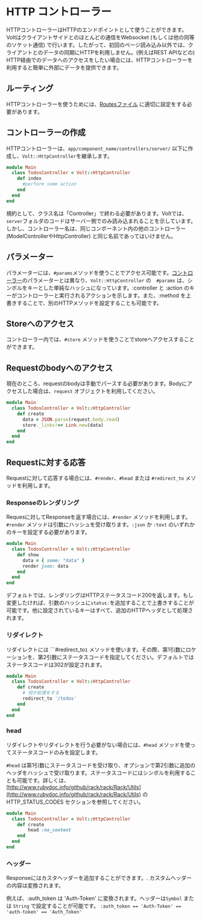 # HTTP コントローラー


HTTPコントローラーはHTTPのエンドポイントとして使うことができます。Voltはクライアントサイドとのほとんどの通信をWebsocket (もしくは他の同等のソケット通信) で行います。したがって、初回のページ読み込み以外では、クライアントとのデータの同期にHTTPを利用しません。(例えばREST APIなどの) HTTP経由でのデータへのアクセスをしたい場合には、HTTPコントローラーを利用すると簡単に外部にデータを提供できます。

## ルーティング

HTTPコントローラーを使うためには、[Routesファイル](routes_file.md) に適切に設定をする必要があります。

## コントローラーの作成

HTTPコントローラーは、```app/component_name/controllers/server/``` 以下に作成し、```Volt::HttpController```を継承します。

```ruby
module Main
  class TodosController < Volt::HttpController
    def index
      #perform some action
    end
  end
end
```

規約として、クラス名は「Controller」で終わる必要があります。Voltでは、```server```フォルダのコードはサーバー側でのみ読み込まれることを示しています。しかし、コントローラー名は、同じコンポーネント内の他のコントローラー (ModelControllerやHttpController) と同じ名前であってはいけません。

## パラメーター

パラメーターには、```#params```メソッドを使うことでアクセス可能です。[コントローラー](controllers.md)のパラメーターとは異なり、```Volt::HttpController``` の　```#params``` は、シンボルをキーとした単純なハッシュになっています。:controller と :action のキーがコントローラーと実行されるアクションを示します。また、:method を上書きすることで、別のHTTPメソッドを設定することも可能です。

## Storeへのアクセス

コントローラー内では、```#store``` メソッドを使うことでstoreへアクセスすることができます。

## Requestのbodyへのアクセス

現在のところ、requestのbodyは手動でパースする必要があります。Bodyにアクセスした場合は、```request``` オブジェクトを利用してください。

```ruby
module Main
  class TodosController < Volt::HttpController
    def create
      data = JSON.parse(request.body.read)
      store._links!<< Link.new(data)
    end
  end
end
```

## Requestに対する応答

Requestに対して応答する場合には、```#render```、```#head``` または ```#redirect_to``` メソッドを利用します。

### Responseのレンダリング

Requesに対してResponseを返す場合には、```#render``` メソッドを利用します。```#render``` メソッドは引数にハッシュを受け取ります。```:json``` か ```:text``` のいずれかのキーを設定する必要があります。

```ruby
module Main
  class TodosController < Volt::HttpController
    def show
  	  data = { some: "data" }
  	  render json: data
    end
  end
end
```

デフォルトでは、レンダリングはHTTPステータスコード200を返します。もし変更したければ、引数のハッシュに```status:```を追加することで上書きすることが可能です。他に設定されているキーはすべて、追加のHTTPヘッダとして処理されます。

### リダイレクト

リダイレクトには ```#redirect_to`1` メソッドを使います。その際、第1引数にロケーションを、第2引数にステータスコードを指定してください。デフォルトではステータスコードは302が設定されます。

```ruby
module Main
  class TodosController < Volt::HttpController
    def create
  	  # 何か処理をする
  	  redirect_to '/todos'
    end
  end
end
```

### head

リダイレクトやリダイレクトを行う必要がない場合には、```#head``` メソッドを使ってステータスコードのみを設定します。

```#head``` は第1引数にステータスコードを受け取り、オプションで第2引数に追加のヘッダをハッシュで受け取ります。ステータスコードにはシンボルを利用することも可能です。詳しくは、 [http://www.rubydoc.info/github/rack/rack/Rack/Utils](http://www.rubydoc.info/github/rack/rack/Rack/Utils) のHTTP_STATUS_CODES セクションを参照してください。

```ruby
module Main
  class TodosController < Volt::HttpController
    def create
    	head :no_content
    end
  end
end
```

### ヘッダー

Responseにはカスタヘッダーを追加することができます。. カスタムヘッダーの内容は変換されます。

例えば、:auth_token は 'Auth-Token' に変換されます。ヘッダーは```Symbol``` または ```String``` で設定することが可能です。
   ```:auth_token == 'Auth-Token' == 'auth-token' == 'Auth_Token'```
